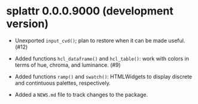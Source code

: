 # splattr 0.0.0.9000 (development version)

* Unexported `input_cvd()`; plan to restore when it can be made useful. (#12)

* Added functions `hcl_dataframe()` and `hcl_table()`: work with colors in terms of 
  hue, chroma, and luminance. (#9)

* Added functions `ramp()` and `swatch()`: HTMLWidgets to display discrete and 
  contintuous palettes, respectively.

* Added a `NEWS.md` file to track changes to the package.
